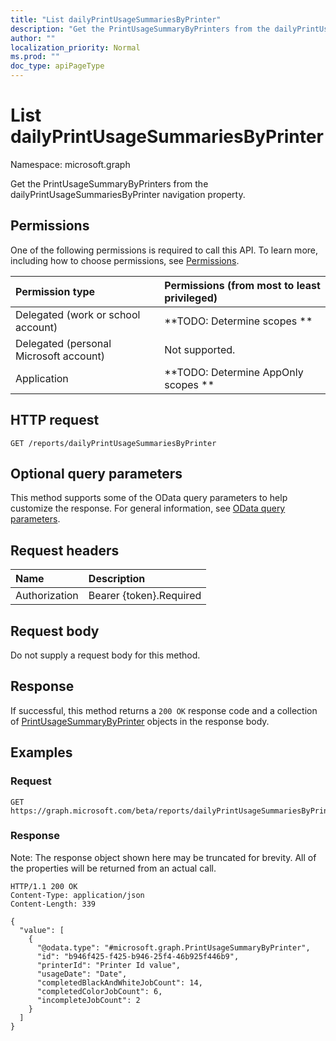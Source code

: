 ```yaml
---
title: "List dailyPrintUsageSummariesByPrinter"
description: "Get the PrintUsageSummaryByPrinters from the dailyPrintUsageSummariesByPrinter navigation property."
author: ""
localization_priority: Normal
ms.prod: ""
doc_type: apiPageType
---
```


# List dailyPrintUsageSummariesByPrinter

Namespace: microsoft.graph

Get the PrintUsageSummaryByPrinters from the dailyPrintUsageSummariesByPrinter navigation property.

## Permissions
One of the following permissions is required to call this API. To learn more, including how to choose permissions, see [Permissions](/concepts/permissions-reference.md).

|Permission type|Permissions (from most to least privileged)|
|:---|:---|
|Delegated (work or school account)|**TODO: Determine scopes **|
|Delegated (personal Microsoft account)|Not supported.|
|Application|**TODO: Determine AppOnly scopes **|

## HTTP request
<!-- {
  "blockType": "ignored"
}
-->
``` http
GET /reports/dailyPrintUsageSummariesByPrinter
```

## Optional query parameters
This method supports some of the OData query parameters to help customize the response. For general information, see [OData query parameters](/graph/query-parameters).

## Request headers
|Name|Description|
|:---|:---|
|Authorization|Bearer {token}.Required|

## Request body
Do not supply a request body for this method.

## Response
If successful, this method returns a `200 OK` response code and a collection of [PrintUsageSummaryByPrinter](../resources/printusagesummarybyprinter.md) objects in the response body.

## Examples

### Request
<!-- {
  "blockType": "request",
  "name": "get_printusagesummarybyprinter"
}
-->
``` http
GET https://graph.microsoft.com/beta/reports/dailyPrintUsageSummariesByPrinter
```

### Response
Note: The response object shown here may be truncated for brevity. All of the properties will be returned from an actual call.
<!-- {
  "blockType": "response",
  "truncated": true,
  "@odata.type": "collection(microsoft.graph.printusagesummarybyprinter)"
}
-->
``` http
HTTP/1.1 200 OK
Content-Type: application/json
Content-Length: 339

{
  "value": [
    {
      "@odata.type": "#microsoft.graph.PrintUsageSummaryByPrinter",
      "id": "b946f425-f425-b946-25f4-46b925f446b9",
      "printerId": "Printer Id value",
      "usageDate": "Date",
      "completedBlackAndWhiteJobCount": 14,
      "completedColorJobCount": 6,
      "incompleteJobCount": 2
    }
  ]
}
```

